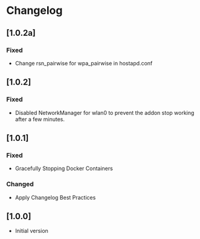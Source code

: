 # Changelog
## [1.0.2a]
### Fixed
- Change rsn_pairwise for wpa_pairwise in hostapd.conf

## [1.0.2]
### Fixed
- Disabled NetworkManager for wlan0 to prevent the addon stop working after a few minutes. 

## [1.0.1]
### Fixed
- Gracefully Stopping Docker Containers 

### Changed
- Apply Changelog Best Practices


## [1.0.0]
- Initial version